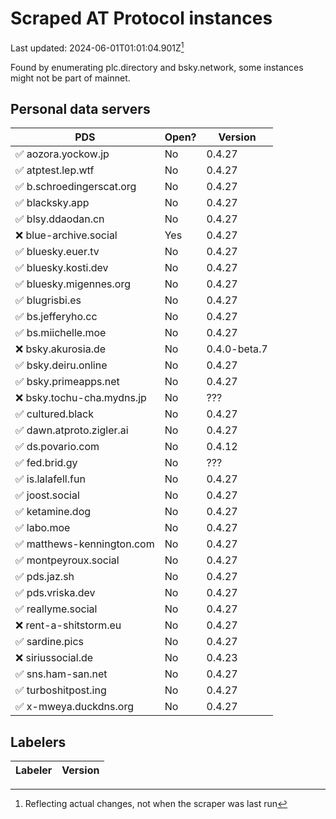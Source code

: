 # Scraped AT Protocol instances

Last updated: 2024-06-01T01:01:04.901Z[^1]

Found by enumerating plc.directory and bsky.network, some instances might not be
part of mainnet.

## Personal data servers

<!-- pds-start -->
| PDS | Open? | Version |
| --- | --- | --- |
| ✅ aozora.yockow.jp | No | 0.4.27 |
| ✅ atptest.lep.wtf | No | 0.4.27 |
| ✅ b.schroedingerscat.org | No | 0.4.27 |
| ✅ blacksky.app | No | 0.4.27 |
| ✅ blsy.ddaodan.cn | No | 0.4.27 |
| ❌ blue-archive.social | Yes | 0.4.27 |
| ✅ bluesky.euer.tv | No | 0.4.27 |
| ✅ bluesky.kosti.dev | No | 0.4.27 |
| ✅ bluesky.migennes.org | No | 0.4.27 |
| ✅ blugrisbi.es | No | 0.4.27 |
| ✅ bs.jefferyho.cc | No | 0.4.27 |
| ✅ bs.miichelle.moe | No | 0.4.27 |
| ❌ bsky.akurosia.de | No | 0.4.0-beta.7 |
| ✅ bsky.deiru.online | No | 0.4.27 |
| ✅ bsky.primeapps.net | No | 0.4.27 |
| ❌ bsky.tochu-cha.mydns.jp | No | ??? |
| ✅ cultured.black | No | 0.4.27 |
| ✅ dawn.atproto.zigler.ai | No | 0.4.27 |
| ✅ ds.povario.com | No | 0.4.12 |
| ✅ fed.brid.gy | No | ??? |
| ✅ is.lalafell.fun | No | 0.4.27 |
| ✅ joost.social | No | 0.4.27 |
| ✅ ketamine.dog | No | 0.4.27 |
| ✅ labo.moe | No | 0.4.27 |
| ✅ matthews-kennington.com | No | 0.4.27 |
| ✅ montpeyroux.social | No | 0.4.27 |
| ✅ pds.jaz.sh | No | 0.4.27 |
| ✅ pds.vriska.dev | No | 0.4.27 |
| ✅ reallyme.social | No | 0.4.27 |
| ❌ rent-a-shitstorm.eu | No | 0.4.27 |
| ✅ sardine.pics | No | 0.4.27 |
| ❌ siriussocial.de | No | 0.4.23 |
| ✅ sns.ham-san.net | No | 0.4.27 |
| ✅ turboshitpost.ing | No | 0.4.27 |
| ✅ x-mweya.duckdns.org | No | 0.4.27 |
<!-- pds-end -->

## Labelers

<!-- labeler-start -->
| Labeler | Version |
| --- | --- |
<!-- labeler-end -->

[^1]: Reflecting actual changes, not when the scraper was last run
